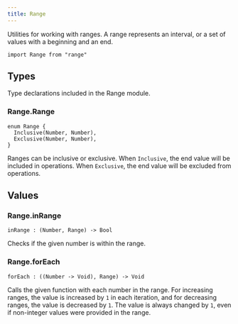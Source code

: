 ```yaml
---
title: Range
---
```


Utilities for working with ranges. A range represents an interval, or a set of values with a beginning and an end.

```grain
import Range from "range"
```

## Types

Type declarations included in the Range module.

### Range.**Range**

```grain
enum Range {
  Inclusive(Number, Number),
  Exclusive(Number, Number),
}
```

Ranges can be inclusive or exclusive. When `Inclusive`, the end value will be included in operations. When `Exclusive`, the end value will be excluded from operations.

## Values

### Range.**inRange**

```grain
inRange : (Number, Range) -> Bool
```

Checks if the given number is within the range.

### Range.**forEach**

```grain
forEach : ((Number -> Void), Range) -> Void
```

Calls the given function with each number in the range. For increasing ranges, the value is increased by `1` in each iteration, and for decreasing ranges, the value is decreased by `1`. The value is always changed by `1`, even if non-integer values were provided in the range.
